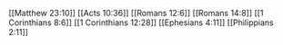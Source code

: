 [[Matthew 23:10]]
[[Acts 10:36]]
[[Romans 12:6]]
[[Romans 14:8]]
[[1 Corinthians 8:6]]
[[1 Corinthians 12:28]]
[[Ephesians 4:11]]
[[Philippians 2:11]]

